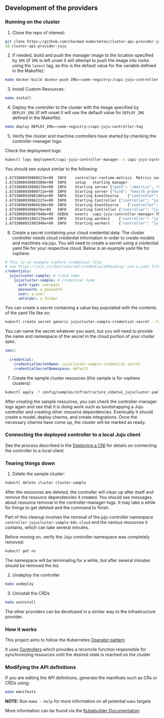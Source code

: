 ## Development of the providers
### Running on the cluster
1. Clone the repo of interest:
```sh
git clone https://github.com/charmed-kubernetes/cluster-api-provider-juju.git
cd cluster-api-provider-juju
```

2. If needed, build and push the manager image to the location specified by `IMG` (if `IMG` is left unset it will attempt to push the image into rocks using the `latest` tag, as this is the default value for the variable defined in the Makefile):
```sh
make docker-build docker-push IMG=<some-registry>/capi-juju-controller:tag
```

3. Install Custom Resources:
```sh
make install
```

4. Deploy the controller to the cluster with the image specified by `DEPLOY_IMG` (if left unset it will use the default value for `DEPLOY_IMG` defined in the Makefile):
```sh
make deploy DEPLOY_IMG=<some-registry>/capi-juju-controller:tag
```

5. Verify the cluster and machine controllers have started by checking the controller-manager logs:

Check the deployment logs:
```sh
kubectl logs deployment/capi-juju-controller-manager -n capi-juju-system
```

You should see output similar to the following:
```sh
1.6733800930860527e+09	INFO	controller-runtime.metrics	Metrics server is starting to listen	{"addr": "127.0.0.1:8080"}
1.6733800930883508e+09	INFO	setup	starting manager
1.6733800930890276e+09	INFO	Starting server	{"path": "/metrics", "kind": "metrics", "addr": "127.0.0.1:8080"}
1.6733800930890732e+09	INFO	Starting server	{"kind": "health probe", "addr": "[::]:8081"}
1.6733800930981865e+09	INFO	Starting EventSource	{"controller": "jujucluster", "controllerGroup": "infrastructure.cluster.x-k8s.io", "controllerKind": "JujuCluster", "source": "kind source: *v1beta1.JujuCluster"}
1.6733800930982227e+09	INFO	Starting Controller	{"controller": "jujucluster", "controllerGroup": "infrastructure.cluster.x-k8s.io", "controllerKind": "JujuCluster"}
1.6733800930984538e+09	INFO	Starting EventSource	{"controller": "jujumachine", "controllerGroup": "infrastructure.cluster.x-k8s.io", "controllerKind": "JujuMachine", "source": "kind source: *v1beta1.JujuMachine"}
1.673380093098476e+09	INFO	Starting Controller	{"controller": "jujumachine", "controllerGroup": "infrastructure.cluster.x-k8s.io", "controllerKind": "JujuMachine"}
1.6733800930987048e+09	DEBUG	events	capi-juju-controller-manager-78cc545778-8m6vl_e14bf9b2-a388-43c3-9984-d441abef21b6 became leader	{"type": "Normal", "object": {"kind":"Lease","namespace":"capi-juju-system","name":"d18b2b62.cluster.x-k8s.io","uid":"52b2218f-a889-4d2e-b77a-60e20d03126a","apiVersion":"coordination.k8s.io/v1","resourceVersion":"21399"}, "reason": "LeaderElection"}
1.6733800931992176e+09	INFO	Starting workers	{"controller": "jujumachine", "controllerGroup": "infrastructure.cluster.x-k8s.io", "controllerKind": "JujuMachine", "worker count": 1}
1.6733800931992946e+09	INFO	Starting workers	{"controller": "jujucluster", "controllerGroup": "infrastructure.cluster.x-k8s.io", "controllerKind": "JujuCluster", "worker count": 1}
```

8. Create a secret containing your cloud credential data:
The cluster controller needs cloud credential information in order to create models and machines via juju. You will need to create a secret using a credential yaml file for your respective cloud. 
Below is an example yaml file for vsphere:
```yaml
# This is an example vsphere credential file
# see https://juju.is/docs/olm/add-credentials#heading--use-a-yaml-file for details regarding other clouds
credentials:
  jujucluster-sample: # cloud name
    jujucluster-sample: # credential name
      auth-type: userpass
      password: a_password
      user: a_user
      vmfolder: a_folder
```

You can create a secret containing a value key populated with the contents of the yaml file like so:

```sh
kubectl create secret generic jujucluster-sample-credential-secret --from-file=value=./your_creds.yaml -n default
```

You can name the secret whatever you want, but you will need to provide the name and namespace of the secret in the cloud portion of your cluster spec. 

```yaml
spec:
  ...
  credential:
    credentialSecretName: jujucluster-sample-credential-secret
    credentialSecretNamespace: default
```

7. Create the sample cluster resources (this sample is for vsphere clusters):
```sh
kubectl apply -f config/samples/infrastructure_v1beta1_jujucluster.yaml -n default
```

After creating the sample resources, you can check the controller-manager logs again and see that it is doing work such as bootstrapping a Juju controller and creating other resource dependencies. 
Eventually it should create a model, deploy charms, and create integrations. Once the necessary charms have come up, the cluster will be marked as ready.

### Connecting the deployed controller to a local Juju client
See the process described in the [Deploying a CNI](#deploying-a-cni) for details on connecting the controller to a local client.

### Tearing things down
1.  Delete the sample cluster:
```sh
kubectl delete cluster cluster-sample
```

After the resources are deleted, the controller will clean up after itself and remove the resource dependencies it created. You should see messages about resource removal in the controller-manager-logs. It may take a while for things to get deleted and the command to finish. 

Part of this cleanup involves the removal of the juju controller namespace `controller-jujucluster-sample-k8s-cloud` and the various resources it contains, which can take several minutes. 

Before moving on, verify the Juju controller namespace was completely removed:
```sh
kubectl get ns
```
The namespace will be terminating for a while, but after several minutes should be removed the list.

2. Undeploy the controller
```sh
make undeploy
```

3. Uninstall the CRDs
```sh
make uninstall
```

The other providers can be developed in a similar way to the infrastructure provider.

### How it works
This project aims to follow the Kubernetes [Operator pattern](https://kubernetes.io/docs/concepts/extend-kubernetes/operator/)

It uses [Controllers](https://kubernetes.io/docs/concepts/architecture/controller/) 
which provides a reconcile function responsible for synchronizing resources until the desired state is reached on the cluster 

### Modifying the API definitions
If you are editing the API definitions, generate the manifests such as CRs or CRDs using:

```sh
make manifests
```

**NOTE:** Run `make --help` for more information on all potential `make` targets

More information can be found via the [Kubebuilder Documentation](https://book.kubebuilder.io/introduction.html)